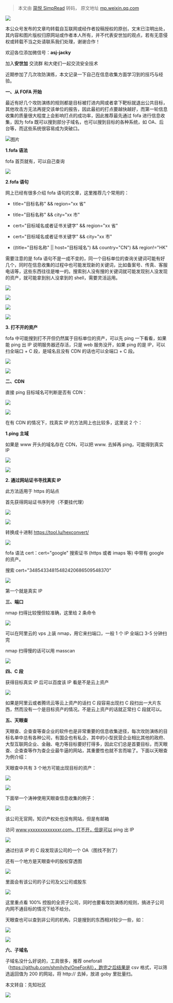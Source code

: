> 本文由 [简悦 SimpRead](http://ksria.com/simpread/) 转码， 原文地址 [mp.weixin.qq.com](https://mp.weixin.qq.com/s/gt38GEXKp0O4Fcdv1UJBFw)

[![](https://mmbiz.qpic.cn/mmbiz_jpg/UZ1NGUYLEFiasFnl5ibtawibibY69B7x2BLraW5iaZBaTcBOMoJW21TXtB6PnAhn2ZeF2ia5PT31XmaeUdAVQbDZTTJw/640?wx_fmt=jpeg)](https://mp.weixin.qq.com/s?__biz=MjM5NzA3Nzg2MA==&mid=2649848166&idx=1&sn=3665bc088ab28971f00b7eb366fba4f8&scene=21#wechat_redirect)

本公众号发布的文章均转载自互联网或经作者投稿授权的原创，文末已注明出处，其内容和图片版权归原网站或作者本人所有，并不代表安世加的观点，若有无意侵权或转载不当之处请联系我们处理，谢谢合作！

欢迎各位添加微信号：**asj-jacky**

加入**安世加** 交流群 和大佬们一起交流安全技术

近期参加了几次攻防演练，本文记录一下自己在信息收集方面学习到的技巧与经验。

**一、从 FOFA 开始**

最近有好几个攻防演练的规则都是目标被打进内网或者拿下靶标就退出公共目标，其他攻击方无法再提交该单位的报告，因此最初的打点要越快越好，而第一轮信息收集的质量很大程度上会影响打点的成功率，因此推荐最先通过 fofa 进行信息收集，因为 fofa 既可以搜到部分子域名，也可以搜到目标的各种系统，如 OA、后台等，而这些系统很容易成为突破口。

![图片](https://mmbiz.qpic.cn/mmbiz_png/UZ1NGUYLEFjic5sraoibVWt88Qdovw7xgXAfb8sRJ9rhWxyQJfcoOstOdnXViaC0aIaahPK0tibkqbibhRFOlvKlnWw/640?wx_fmt=png)

**1.fofa 语法**

fofa 首页就有，可以自己查询

![](https://mmbiz.qpic.cn/mmbiz_png/UZ1NGUYLEFjic5sraoibVWt88Qdovw7xgXlP0xibZJqQWNuiaPcAgtdgHCUknvGEgqrLiaolgFuZxa4gicdD49EPMgZg/640?wx_fmt=png)

**2.fofa 语句**

网上已经有很多介绍 fofa 语句的文章，这里推荐几个常用的：

*   title="目标名称" && region="xx 省"
    
*   title="目标名称" && city="xx 市"
    
*   cert="目标域名或者证书关键字" && region="xx 省"
    
*   cert="目标域名或者证书关键字" && city="xx 市"
    
*   ((title="目标名称" || host="目标域名") && country="CN") && region!="HK"
    

需要注意的是 fofa 语句不是一成不变的，同一个目标单位的查询关键词可能有好几个，同时在信息收集的过程中也可能发现新的关键词，比如备案号、传真、客服电话等，这些东西往往是唯一的。搜索别人没有搜的关键词就可能发现别人没发现的资产，就可能拿到别人没拿到的 shell，需要灵活运用。

![](https://mmbiz.qpic.cn/mmbiz_png/UZ1NGUYLEFjic5sraoibVWt88Qdovw7xgXCH7GnfIyAjZHSYb4znCujDUJBFb3oibiaIuEBnYmSibZibDKWGzuFicbg8g/640?wx_fmt=png)

![](https://mmbiz.qpic.cn/mmbiz_png/UZ1NGUYLEFjic5sraoibVWt88Qdovw7xgXOHy3lMI9DOSKyoiaPhzqU0ibs3tjjCQnUFpb8Zr5JSCNSyfo361uY35Q/640?wx_fmt=png)

![](https://mmbiz.qpic.cn/mmbiz_png/UZ1NGUYLEFjic5sraoibVWt88Qdovw7xgXaMtIWJibr29GVtLLcboG7KHkZnEktJGbqsiaUFdJ1BLz0l8VudyzQ8Ww/640?wx_fmt=png)

![](https://mmbiz.qpic.cn/mmbiz_png/UZ1NGUYLEFjic5sraoibVWt88Qdovw7xgXyWZG9PTOOoCI4Mn8aOOzycEbjorNWCOla3mfr9cpJfWLMWkibndOXgQ/640?wx_fmt=png)

**3. 打不开的资产**

fofa 中可能搜到打不开但仍然属于目标单位的资产，可以先 ping 一下看看，如果能 ping 出 IP 说明服务器还存活，只是 web 服务没开，如果 ping 的是 IP，可以扫全端口 + C 段，是域名且没有 CDN 的话也可以全端口 + C 段。

![](https://mmbiz.qpic.cn/mmbiz_png/UZ1NGUYLEFjic5sraoibVWt88Qdovw7xgXjs6loDbzutT5yfOffOHFWJGt1LhBY3WL3hhc6NS3TX1gnv47ic6XMpw/640?wx_fmt=png)

![](https://mmbiz.qpic.cn/mmbiz_png/UZ1NGUYLEFjic5sraoibVWt88Qdovw7xgXWbarGqIU1bXvSicvktw34YNd9YAfsQz6ibEEIlouEOc9k00skSRWz24w/640?wx_fmt=png)

**二、CDN**

直接 ping 目标域名可判断是否有 CDN：

![](https://mmbiz.qpic.cn/mmbiz_png/UZ1NGUYLEFjic5sraoibVWt88Qdovw7xgXMAaE9uV2jAJf1vsWscsFMicwMTwwzNtlFPaY1fBbcN29aZfcefe4O5A/640?wx_fmt=png)

![](https://mmbiz.qpic.cn/mmbiz_png/UZ1NGUYLEFjic5sraoibVWt88Qdovw7xgXMDdf1xuysbcC5xiakLxS4miaHXKzqicxkHMhKBys6MgjmQrpynq3C0VQw/640?wx_fmt=png)

在有 CDN 的情况下，找真实 IP 的方法网上也比较多，这里说 2 个：

**1.ping 主域**

如果是 www 开头的域名存在 CDN，可以把 www. 去掉再 ping，可能得到真实 IP

![](https://mmbiz.qpic.cn/mmbiz_png/UZ1NGUYLEFjic5sraoibVWt88Qdovw7xgXkrvdiaH7CT1pGF0jYCD9W7PZ1sAHibbR54iar9c1nEOy4wVdrE2oyaPLA/640?wx_fmt=png)

![](https://mmbiz.qpic.cn/mmbiz_png/UZ1NGUYLEFjic5sraoibVWt88Qdovw7xgXic4j63HC4b3F3B1iaSI62xVUUh6vEs76ku409ViauNX3IZ71Eno8AltpQ/640?wx_fmt=png)

**2. 通过网站证书寻找真实 IP**

此方法适用于 https 的站点

首先获得网站证书序列号（不要挂代理）

![](https://mmbiz.qpic.cn/mmbiz_png/UZ1NGUYLEFjic5sraoibVWt88Qdovw7xgX4CWd1lQc5OYMtusmHicX6hU4U2KgB38gL1wJEhmjr1xpCXGEnVibhnQg/640?wx_fmt=png)

![](https://mmbiz.qpic.cn/mmbiz_png/UZ1NGUYLEFjic5sraoibVWt88Qdovw7xgXSs9XgqOg50ftNCnRk66zvku1n0ib386jLcL0MflhzEwg39j0srmGnSA/640?wx_fmt=png)

转换成十进制 https://tool.lu/hexconvert/

![](https://mmbiz.qpic.cn/mmbiz_png/UZ1NGUYLEFjic5sraoibVWt88Qdovw7xgX2bdyXBksSmWjG3yTeZe0LibQearQrNcNPsXfSbQywugIfxiaeY19QjTw/640?wx_fmt=png)

fofa 语法 cert：cert="google" 搜索证书 (https 或者 imaps 等) 中带有 google 的资产。

搜索 cert="34854334815482420686509548370"

![](https://mmbiz.qpic.cn/mmbiz_png/UZ1NGUYLEFjic5sraoibVWt88Qdovw7xgXTEn8fs7lzC4ibOgGUrQwzbiaXSz7GldAWNaibQyxB4wPEFMic3lhEWOneg/640?wx_fmt=png)

第一个就是真实 IP

**三、端口**

nmap 扫得比较慢但较准确，这里给 2 条命令

![](https://mmbiz.qpic.cn/mmbiz_png/UZ1NGUYLEFjic5sraoibVWt88Qdovw7xgXlUOicbgSbLWLJD8KGCf7zfiavxpA1icOW5vkXl29CA5JibQK4LYU5azicPg/640?wx_fmt=png)

可以在阿里云的 vps 上装 nmap，用它来扫端口，一般 1 个 IP 全端口 3-5 分钟扫完

nmap 扫得慢的话可以用 masscan

![](https://mmbiz.qpic.cn/mmbiz_png/UZ1NGUYLEFjic5sraoibVWt88Qdovw7xgXia0FGrowRSzDM0uGqvTLMMv1Wia9LztA95sEy6n4s0nT7S7f8ibdMaqcw/640?wx_fmt=png)

**四、C 段**

获得目标真实 IP 后可以百度该 IP 看是不是云上资产

![](https://mmbiz.qpic.cn/mmbiz_png/UZ1NGUYLEFjic5sraoibVWt88Qdovw7xgXeIQf9lQRSmMCiaw0LEibicCo9abAwjo86t2sqw8LZNWVAyRDLktHsP88w/640?wx_fmt=png)

如果是阿里云或者腾讯云等云上资产的话扫 C 段容易出现扫 C 段扫出一大片东西，然而没有一个是目标资产的情况。不是云上资产的话就正常扫 C 段就可以。

**五、天眼查**

天眼查、企查查等查企业的软件也是非常重要的信息收集途径，每次攻防演练的目标名单中总有各种公司，有国企也有私企，其中的小型民营企业相比其他的政府、大型互联网企业、金融、电力等目标要好打得多，因此它们总是首要目标，而天眼查、企查查等作为查企业最牛逼的网站，其重要性也就不言而喻了。下面以天眼查为例介绍：

天眼查中共有 3 个地方可能出现目标的资产：

![](https://mmbiz.qpic.cn/mmbiz_png/UZ1NGUYLEFjic5sraoibVWt88Qdovw7xgXIJFYqQ43FJPRI0CqPgVYECholBqXuxz0BcBtWyMic7PaDelibE95RrFA/640?wx_fmt=png)

![](https://mmbiz.qpic.cn/mmbiz_png/UZ1NGUYLEFjic5sraoibVWt88Qdovw7xgXI41tguc57N8n7oxib0aPRSHxo9MUNNbkrN3uknDbJUeB45SWJLdrFjw/640?wx_fmt=png)

下面举一个涛神使用天眼查信息收集的例子：

![](https://mmbiz.qpic.cn/mmbiz_png/UZ1NGUYLEFjic5sraoibVWt88Qdovw7xgXSlhUBYZWvIgNs9viaNfd2zYHNXR5mhoDqa2CDVz4IFw0JpLdzpwsNXw/640?wx_fmt=png)

该公司无官网，知识产权处也没有网站，但是有邮箱

访问 www.yxxxxxxxxxxxxr.com，打不开，但是可以 ping 出 IP

![](https://mmbiz.qpic.cn/mmbiz_png/UZ1NGUYLEFjic5sraoibVWt88Qdovw7xgXhEt09iclMicWWWK0nccGib0ur1Ly7QN5a3zkia7tEBB1zrj0f7uK2YdPZQ/640?wx_fmt=png)

通过扫该 IP 的 C 段发现该公司的一个 OA（图找不到了）

还有一个地方是天眼查中的股权穿透图

![](https://mmbiz.qpic.cn/mmbiz_png/UZ1NGUYLEFjic5sraoibVWt88Qdovw7xgXdkkdJPF404FhtJ9VuS5A6DPib8oicozSNZIFmV11Z7qXIrHko8X6Un9g/640?wx_fmt=png)

里面会有该公司的子公司及父公司或股东

![](https://mmbiz.qpic.cn/mmbiz_png/UZ1NGUYLEFjic5sraoibVWt88Qdovw7xgXK6tC7TYXw4fZVBO3afYHo7E7Dt5fWwTS0UuTFEyTUibUlxnyoqlhOhg/640?wx_fmt=png)

这里重点看 100% 控股的全资子公司，同时也要看攻防演练的规则，搞进子公司内网不通目标的情况下给不给分。

天眼查也可以查到非公司的机构，只是搜到的东西相对较少一些，如：

![](https://mmbiz.qpic.cn/mmbiz_png/UZ1NGUYLEFjic5sraoibVWt88Qdovw7xgXT5ZeXYzopp4pmSz3zZibhjxsv2xUhYs6BicDNG65DeIZ7AuapXGIZJSg/640?wx_fmt=png)

![](https://mmbiz.qpic.cn/mmbiz_png/UZ1NGUYLEFjic5sraoibVWt88Qdovw7xgXpELgjMHQQ4zicBE8YSdDY0RujgicUdFxOqz0a8GIThdialJleJRIMdG7w/640?wx_fmt=png)

**六、子域名**

子域名没什么好说的，工具很多，推荐 oneforall（https://github.com/shmilylty/OneForAll），跑完之后结果是 csv 格式，可以筛选返回值为 200 的网站，将 http:// 去掉，放进 goby 里批量扫。

本文转自：先知社区

[![](https://mmbiz.qpic.cn/mmbiz_jpg/UZ1NGUYLEFiasFnl5ibtawibibY69B7x2BLrkhfCTluxJ5V0mmv7bXI760XLZHfQqo98ocjBhXjTtuM7zw1iamtPlrw/640?wx_fmt=jpeg)](https://mp.weixin.qq.com/s?__biz=MzA3NzM2MjAzMg==&mid=2657228904&idx=1&sn=aa0d7a52864f19cbd6245a46ce162a1f&scene=21#wechat_redirect)